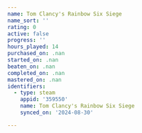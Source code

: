 ```yaml
---
name: Tom Clancy's Rainbow Six Siege
name_sort: ''
rating: 0
active: false
progress: ''
hours_played: 14
purchased_on: .nan
started_on: .nan
beaten_on: .nan
completed_on: .nan
mastered_on: .nan
identifiers:
  - type: steam
    appid: '359550'
    name: Tom Clancy's Rainbow Six Siege
    synced_on: '2024-08-30'

---
```

